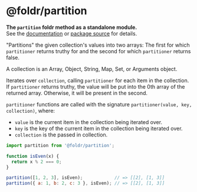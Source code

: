 # @foldr/partition

**The `partition` foldr method as a standalone module.**    
See the [documentation](http://foldr.com/0.0.0/partition) or [package source](https:/github.com/CloudVessel/foldr/blob/master/packages/categories/partition/src/index.js) for details.

"Partitions" the given collection's values into two arrays: The first for which `partitioner`
returns truthy for and the second for which `partitioner` returns false.

A collection is an Array, Object, String, Map, Set, or Arguments object.

Iterates over `collection`, calling `partitioner` for each item in the collection. If
`partitioner` returns truthy, the value will be put into the 0th array of the returned
array. Otherwise, it will be present in the second.

`partitioner` functions are called with the signature `partitioner(value, key, collection)`,
where:
- `value` is the current item in the collection being iterated over.
- `key` is the key of the current item in the collection being iterated over.
- `collection` is the passed in collection.

```js
import partition from '@foldr/partition';

function isEven(x) {
  return x % 2 === 0;
}

partition([1, 2, 3], isEven);            // => [[2], [1, 3]]
partition({ a: 1, b: 2, c: 3 }, isEven); // => [[2], [1, 3]]
```
